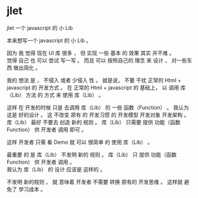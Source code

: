 # jlet
jlet  一个 javascript 的 小 Lib


本来想写一个 javascript 的 小 Lib 。

因为 我 觉得 现在 UI 库 很多  ，    但 实现 一些 基本 的 效果 其实 并不难 。  
觉得 自己 也 可以 尝试 写一写 。 而且 可以 按照自己的 理念 来 设计 ，  对一些东西 做出简化 。

我的 想法 是 ， 不侵入 或者 少侵入 性 。  就是说， 不要 干扰 正常的 Html + javascript 的 开发方式 。
在 正常的 Html + javascript  的 基础上，  以  调用 库（Lib） 方法 的 方式 来 使用 库（Lib） 。


这样 在 开发的时候 只是 去调用 库（Lib） 的 一些 函数（Function） 。  我认为这是 好的设计 。
这 不改变 原有 的 开发习惯 的 开发模型 开发对象 开发架构 。  库（Lib） 最好 不要去 创造 新的 规则 。
库（Lib） 只需要 提供 功能（函数 Function）  供 开发者 调用 即可  。

这样 开发者 只需 看 Demo 就 可以 很简单 的 使用  库（Lib） 。

最重要 的 是 库（Lib） 不发明 新的 规则 。 库（Lib） 只 提供 功能（函数 Function）  供 开发者 调用 。    
我认为 库（Lib） 的 设计 应该是 这样的 。

不发明 新的规则 ，  就 意味着 开发者 不需要 转换 原有的 开发思维 。  这样就 避免了 学习成本 。











